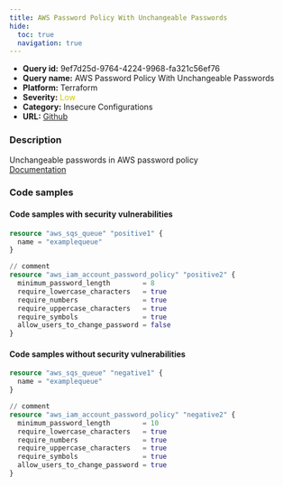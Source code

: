 ```yaml
---
title: AWS Password Policy With Unchangeable Passwords
hide:
  toc: true
  navigation: true
---
```


<style>
  .highlight .hll {
    background-color: #ff171742;
  }
  .md-content {
    max-width: 1100px;
    margin: 0 auto;
  }
</style>

-   **Query id:** 9ef7d25d-9764-4224-9968-fa321c56ef76
-   **Query name:** AWS Password Policy With Unchangeable Passwords
-   **Platform:** Terraform
-   **Severity:** <span style="color:#CC0">Low</span>
-   **Category:** Insecure Configurations
-   **URL:** [Github](https://github.com/Checkmarx/kics/tree/master/assets/queries/terraform/aws/aws_password_policy_with_unchangeable_passwords)

### Description
Unchangeable passwords in AWS password policy<br>
[Documentation](https://registry.terraform.io/providers/hashicorp/aws/latest/docs/resources/iam_account_password_policy)

### Code samples
#### Code samples with security vulnerabilities
```tf title="Positive test num. 1 - tf file" hl_lines="12"
resource "aws_sqs_queue" "positive1" {
  name = "examplequeue"
}

// comment
resource "aws_iam_account_password_policy" "positive2" {
  minimum_password_length        = 8
  require_lowercase_characters   = true
  require_numbers                = true
  require_uppercase_characters   = true
  require_symbols                = true
  allow_users_to_change_password = false
}
```


#### Code samples without security vulnerabilities
```tf title="Negative test num. 1 - tf file"
resource "aws_sqs_queue" "negative1" {
  name = "examplequeue"
}

// comment
resource "aws_iam_account_password_policy" "negative2" {
  minimum_password_length        = 10
  require_lowercase_characters   = true
  require_numbers                = true
  require_uppercase_characters   = true
  require_symbols                = true
  allow_users_to_change_password = true
}
```
